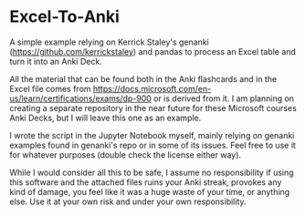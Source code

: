 # Excel-To-Anki
A simple example relying on Kerrick Staley's genanki (https://github.com/kerrickstaley) and pandas to process an Excel table and turn it into an Anki Deck.  

All the material that can be found both in the Anki flashcards and in the Excel file comes from https://docs.microsoft.com/en-us/learn/certifications/exams/dp-900 or is derived from it. I am planning on creating a separate repository in the near future for these Microsoft courses Anki Decks, but I will leave this one as an example.

I wrote the script in the Jupyter Notebook myself, mainly relying on genanki examples found in genanki's repo or in some of its issues. Feel free to use it for whatever purposes (double check the license either way).

While I would consider all this to be safe, I assume no responsibility if using this software and the attached files ruins your Anki streak, provokes any kind of damage, you feel like it was a huge waste of your time, or anything else. Use it at your own risk and under your own responsibility.
